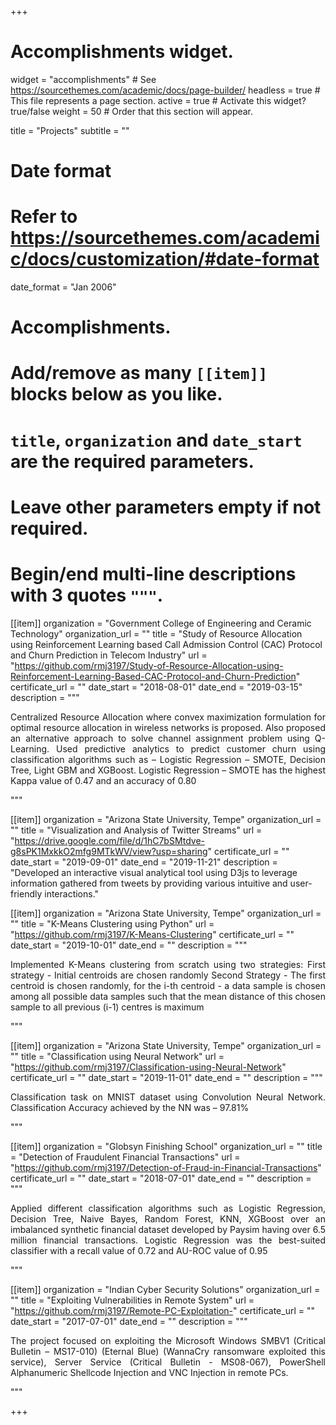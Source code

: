 +++
# Accomplishments widget.
widget = "accomplishments"  # See https://sourcethemes.com/academic/docs/page-builder/
headless = true  # This file represents a page section.
active = true  # Activate this widget? true/false
weight = 50  # Order that this section will appear.

title = "Projects"
subtitle = ""

# Date format
#   Refer to https://sourcethemes.com/academic/docs/customization/#date-format
date_format = "Jan 2006"

# Accomplishments.
#   Add/remove as many `[[item]]` blocks below as you like.
#   `title`, `organization` and `date_start` are the required parameters.
#   Leave other parameters empty if not required.
#   Begin/end multi-line descriptions with 3 quotes `"""`.


[[item]]
  organization = "Government College of Engineering and Ceramic Technology"
  organization_url = ""
  title = "Study of Resource Allocation using Reinforcement Learning based Call Admission Control (CAC) Protocol and Churn Prediction in Telecom Industry"
  url = "https://github.com/rmj3197/Study-of-Resource-Allocation-using-Reinforcement-Learning-Based-CAC-Protocol-and-Churn-Prediction"
  certificate_url = ""
  date_start = "2018-08-01"
  date_end = "2019-03-15"
  description = """<p style='text-align: justify;'> Centralized Resource Allocation where convex maximization formulation for optimal resource allocation in wireless networks is proposed. Also proposed an alternative approach to solve channel assignment problem using Q-Learning. Used predictive analytics to predict customer churn using classification algorithms such as – Logistic Regression – SMOTE, Decision Tree, Light GBM and XGBoost. Logistic Regression – SMOTE has the highest Kappa value of 0.47 and an accuracy of 0.80 </p>"""
  
[[item]]
  organization = "Arizona State University, Tempe"
  organization_url = ""
  title = "Visualization and Analysis of Twitter Streams"
  url = "https://drive.google.com/file/d/1hC7bSMtdve-g8sPK1MxkkO2mfg9MTkWV/view?usp=sharing"
  certificate_url = ""
  date_start = "2019-09-01"
  date_end = "2019-11-21"
  description = "Developed an interactive visual analytical tool using D3js to leverage information gathered from tweets by providing various intuitive and user-friendly interactions."

[[item]]
  organization = "Arizona State University, Tempe"
  organization_url = ""
  title = "K-Means Clustering using Python"
  url = "https://github.com/rmj3197/K-Means-Clustering"
  certificate_url = ""
  date_start = "2019-10-01"
  date_end = ""
  description = """<p style='text-align: justify;'> Implemented K-Means clustering from scratch using two strategies: First strategy - Initial centroids are chosen randomly Second Strategy - The first centroid is chosen randomly, for the i-th centroid - a data sample is chosen among all possible data samples such that the mean distance of this chosen sample to all previous (i-1) centres is maximum </p>"""

[[item]]
  organization = "Arizona State University, Tempe"
  organization_url = ""
  title = "Classification using Neural Network"
  url = "https://github.com/rmj3197/Classification-using-Neural-Network"
  certificate_url = ""
  date_start = "2019-11-01"
  date_end = ""
  description = """<p style='text-align: justify;'> Classification task on MNIST dataset using Convolution Neural Network. Classification Accuracy achieved by the NN was – 97.81% </p>"""

[[item]]
  organization = "Globsyn Finishing School"
  organization_url = ""
  title = "Detection of Fraudulent Financial Transactions"
  url = "https://github.com/rmj3197/Detection-of-Fraud-in-Financial-Transactions"
  certificate_url = ""
  date_start = "2018-07-01"
  date_end = ""
  description = """<p style='text-align: justify;'> Applied different classification algorithms such as Logistic Regression, Decision Tree, Naive Bayes, Random Forest, KNN, XGBoost over an imbalanced synthetic financial dataset developed by Paysim having over 6.5 million financial transactions. Logistic Regression was the best-suited classifier with a recall value of 0.72 and AU-ROC value of 0.95 </p> """

[[item]]
  organization = "Indian Cyber Security Solutions"
  organization_url = ""
  title = "Exploiting Vulnerabilities in Remote System"
  url = "https://github.com/rmj3197/Remote-PC-Exploitation-"
  certificate_url = ""
  date_start = "2017-07-01"
  date_end = ""
  description = """<p style='text-align: justify;'> The project focused on exploiting the Microsoft Windows SMBV1 (Critical Bulletin – MS17-010) (Eternal Blue) (WannaCry ransomware exploited this service), Server Service (Critical Bulletin - MS08-067), PowerShell Alphanumeric Shellcode Injection and VNC Injection in remote PCs. </p> """
  
+++
